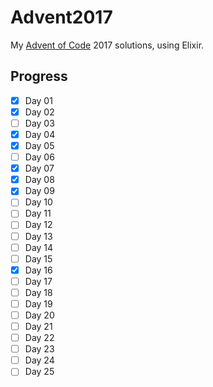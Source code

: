 # Advent2017

My [Advent of Code](https://adventofcode.com/) 2017 solutions, using Elixir.

## Progress

- [x] Day 01
- [x] Day 02
- [ ] Day 03
- [x] Day 04
- [x] Day 05
- [ ] Day 06
- [x] Day 07
- [x] Day 08
- [x] Day 09
- [ ] Day 10
- [ ] Day 11
- [ ] Day 12
- [ ] Day 13
- [ ] Day 14
- [ ] Day 15
- [x] Day 16
- [ ] Day 17
- [ ] Day 18
- [ ] Day 19
- [ ] Day 20
- [ ] Day 21
- [ ] Day 22
- [ ] Day 23
- [ ] Day 24
- [ ] Day 25